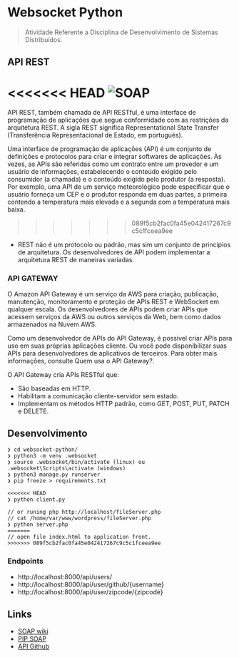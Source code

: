 # Websocket Python

> Atividade Referente a Disciplina de Desenvolvimento de Sistemas Distribuídos.

## API REST

<<<<<<< HEAD
![SOAP](https://upload.wikimedia.org/wikipedia/commons/5/59/SOAP.svg)
=======
API REST, também chamada de API RESTful, é uma interface de programação de aplicações que segue conformidade com as restrições da arquitetura REST. A sigla REST significa Representational State Transfer (Transferência Representacional de Estado, em português).

Uma interface de programação de aplicações (API) é um conjunto de definições e protocolos para criar e integrar softwares de aplicações. Às vezes, as APIs são referidas como um contrato entre um provedor e um usuário de informações, estabelecendo o conteúdo exigido pelo consumidor (a chamada) e o conteúdo exigido pelo produtor (a resposta). Por exemplo, uma API de um serviço meteorológico pode especificar que o usuário forneça um CEP e o produtor responda em duas partes, a primeira contendo a temperatura mais elevada e a segunda com a temperatura mais baixa.
>>>>>>> 089f5cb2fac0fa45e042417267c9c5c1fceea9ee

- REST não é um protocolo ou padrão, mas sim um conjunto de princípios de arquitetura. Os desenvolvedores de API podem implementar a arquitetura REST de maneiras variadas.

### API GATEWAY

O Amazon API Gateway é um serviço da AWS para criação, publicação, manutenção, monitoramento e proteção de APIs REST e WebSocket em qualquer escala. Os desenvolvedores de APIs podem criar APIs que acessem serviços da AWS ou outros serviços da Web, bem como dados armazenados na Nuvem AWS.

Como um desenvolvedor de APIs do API Gateway, é possível criar APIs para uso em suas próprias aplicações cliente. Ou você pode disponibilizar suas APIs para desenvolvedores de aplicativos de terceiros. Para obter mais informações, consulte Quem usa o API Gateway?.

O API Gateway cria APIs RESTful que:

- São baseadas em HTTP.
- Habilitam a comunicação cliente-servidor sem estado.
- Implementam os métodos HTTP padrão, como GET, POST, PUT, PATCH e DELETE.

## Desenvolvimento

```console
❯ cd websocket-python/
❯ python3 -m venv .websocket
❯ source .websocket/bin/activate (linux) ou .websocket\Scripts\activate (windows)
❯ python3 manage.py runserver
❯ pip freeze > requirements.txt

<<<<<<< HEAD
❯ python client.py

// or runing php http://localhost/fileServer.php
// cat /home/var/www/wordpress/fileServer.php
❯ python server.php
=======
// open file index.html to application front.
>>>>>>> 089f5cb2fac0fa45e042417267c9c5c1fceea9ee
```

### Endpoints

- http://localhost:8000/api/users/
- http://localhost:8000/api/user/github/{username}
- http://localhost:8000/api/user/zipcode/{zipcode}

## Links

- [SOAP wiki](https://pt.wikipedia.org/wiki/SOAP)
- [PIP SOAP](https://pypi.org/project/SOAPpy/#using-github)
- [API Github](https://api.github.com/)
